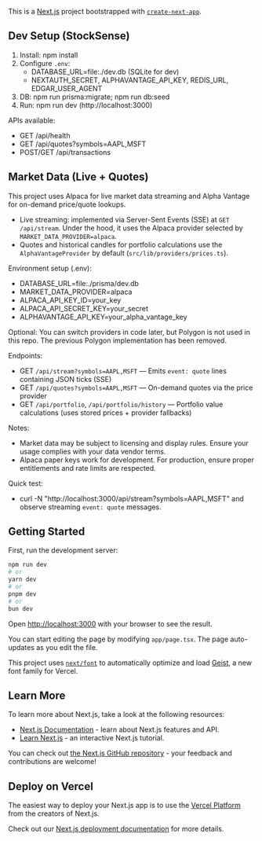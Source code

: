 This is a [Next.js](https://nextjs.org) project bootstrapped with [`create-next-app`](https://nextjs.org/docs/app/api-reference/cli/create-next-app).

## Dev Setup (StockSense)

1. Install: npm install
2. Configure `.env`:
	- DATABASE_URL=file:./dev.db (SQLite for dev)
	- NEXTAUTH_SECRET, ALPHAVANTAGE_API_KEY, REDIS_URL, EDGAR_USER_AGENT
3. DB: npm run prisma:migrate; npm run db:seed
4. Run: npm run dev (http://localhost:3000)

APIs available:
- GET /api/health
- GET /api/quotes?symbols=AAPL,MSFT
- POST/GET /api/transactions

## Market Data (Live + Quotes)

This project uses Alpaca for live market data streaming and Alpha Vantage for on-demand price/quote lookups.

- Live streaming: implemented via Server-Sent Events (SSE) at `GET /api/stream`. Under the hood, it uses the Alpaca provider selected by `MARKET_DATA_PROVIDER=alpaca`.
- Quotes and historical candles for portfolio calculations use the `AlphaVantageProvider` by default (`src/lib/providers/prices.ts`).

Environment setup (.env):
- DATABASE_URL=file:./prisma/dev.db
- MARKET_DATA_PROVIDER=alpaca
- ALPACA_API_KEY_ID=your_key
- ALPACA_API_SECRET_KEY=your_secret
- ALPHAVANTAGE_API_KEY=your_alpha_vantage_key

Optional: You can switch providers in code later, but Polygon is not used in this repo. The previous Polygon implementation has been removed.

Endpoints:
- GET `/api/stream?symbols=AAPL,MSFT` — Emits `event: quote` lines containing JSON ticks (SSE)
- GET `/api/quotes?symbols=AAPL,MSFT` — On-demand quotes via the price provider
- GET `/api/portfolio`, `/api/portfolio/history` — Portfolio value calculations (uses stored prices + provider fallbacks)

Notes:
- Market data may be subject to licensing and display rules. Ensure your usage complies with your data vendor terms.
- Alpaca paper keys work for development. For production, ensure proper entitlements and rate limits are respected.

Quick test:
- curl -N "http://localhost:3000/api/stream?symbols=AAPL,MSFT" and observe streaming `event: quote` messages.

## Getting Started

First, run the development server:

```bash
npm run dev
# or
yarn dev
# or
pnpm dev
# or
bun dev
```

Open [http://localhost:3000](http://localhost:3000) with your browser to see the result.

You can start editing the page by modifying `app/page.tsx`. The page auto-updates as you edit the file.

This project uses [`next/font`](https://nextjs.org/docs/app/building-your-application/optimizing/fonts) to automatically optimize and load [Geist](https://vercel.com/font), a new font family for Vercel.

## Learn More

To learn more about Next.js, take a look at the following resources:

- [Next.js Documentation](https://nextjs.org/docs) - learn about Next.js features and API.
- [Learn Next.js](https://nextjs.org/learn) - an interactive Next.js tutorial.

You can check out [the Next.js GitHub repository](https://github.com/vercel/next.js) - your feedback and contributions are welcome!

## Deploy on Vercel

The easiest way to deploy your Next.js app is to use the [Vercel Platform](https://vercel.com/new?utm_medium=default-template&filter=next.js&utm_source=create-next-app&utm_campaign=create-next-app-readme) from the creators of Next.js.

Check out our [Next.js deployment documentation](https://nextjs.org/docs/app/building-your-application/deploying) for more details.
